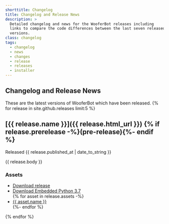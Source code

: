 ```yaml
---
shorttitle: Changelog
title: Changelog and Release News
description: >
  Detailed changelog and news for the WooferBot releases including
  links to compare the code differences between the last seven released
  versions.
class: changelog
tags:
  - changelog
  - news
  - changes
  - release
  - releases
  - installer
---
```

## Changelog and Release News

These are the latest versions of WooferBot which have been released.
{% for release in site.github.releases limit:5 %}

## [{{ release.name }}]({{ release.html_url }}) {% if release.prerelease -%}(pre-release){%- endif %}
Released <time datetime="{{ release.published_at | date_to_xmlschema }}">{{ release.published_at | date_to_string }}</time>

{{ release.body }}

### Assets
<ul class="btnlist">
<li><a class="buttons download" href="{{ release.zipball_url }}">Download release</a></li>
<li><a class="buttons download" href="{{ site.github.url }}/assets/files/python37.zip">Download Embedded Python 3.7</a></li>
{% for asset in release.assets -%}
<li><a class="buttons download" href="{{ asset.browser_download_url }}">{{ asset.name }}</a></li>
{%- endfor %}
</ul>
{% endfor %}

